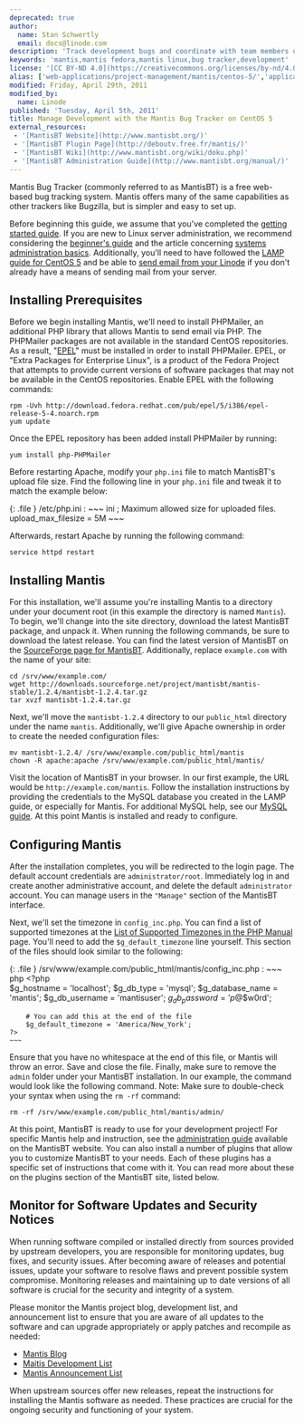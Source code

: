 ```yaml
---
deprecated: true
author:
  name: Stan Schwertly
  email: docs@linode.com
description: 'Track development bugs and coordinate with team members using Mantis bug tracker on CentOS 5.'
keywords: 'mantis,mantis fedora,mantis linux,bug tracker,development'
license: '[CC BY-ND 4.0](https://creativecommons.org/licenses/by-nd/4.0)'
alias: ['web-applications/project-management/mantis/centos-5/','applications/development/manage-development-with-the-mantis-bug-tracker-on-centos-5/']
modified: Friday, April 29th, 2011
modified_by:
  name: Linode
published: 'Tuesday, April 5th, 2011'
title: Manage Development with the Mantis Bug Tracker on CentOS 5
external_resources:
 - '[MantisBT Website](http://www.mantisbt.org/)'
 - '[MantisBT Plugin Page](http://deboutv.free.fr/mantis/)'
 - '[MantisBT Wiki](http://www.mantisbt.org/wiki/doku.php)'
 - '[MantisBT Administration Guide](http://www.mantisbt.org/manual/)'
---
```


Mantis Bug Tracker (commonly referred to as MantisBT) is a free web-based bug tracking system. Mantis offers many of the same capabilities as other trackers like Bugzilla, but is simpler and easy to set up.

Before beginning this guide, we assume that you've completed the [getting started guide](/docs/getting-started/). If you are new to Linux server administration, we recommend considering the [beginner's guide](/docs/beginners-guide/) and the article concerning [systems administration basics](/docs/using-linux/administration-basics). Additionally, you'll need to have followed the [LAMP guide for CentOS 5](/docs/lamp-guides/centos-5/) and be able to [send email from your Linode](/docs/tools-reference/linux-system-administration-basics/#send-email-from-your-server) if you don't already have a means of sending mail from your server.

## Installing Prerequisites

Before we begin installing Mantis, we'll need to install PHPMailer, an additional PHP library that allows Mantis to send email via PHP. The PHPMailer packages are not available in the standard CentOS repositories. As a result, "[EPEL](https://fedoraproject.org/wiki/EPEL)" must be installed in order to install PHPMailer. EPEL, or "Extra Packages for Enterprise Linux", is a product of the Fedora Project that attempts to provide current versions of software packages that may not be available in the CentOS repositories. Enable EPEL with the following commands:

    rpm -Uvh http://download.fedora.redhat.com/pub/epel/5/i386/epel-release-5-4.noarch.rpm
    yum update

Once the EPEL repository has been added install PHPMailer by running:

    yum install php-PHPMailer

Before restarting Apache, modify your `php.ini` file to match MantisBT's upload file size. Find the following line in your `php.ini` file and tweak it to match the example below:

{: .file }
/etc/php.ini
:   ~~~ ini
    ; Maximum allowed size for uploaded files.
    upload_max_filesize = 5M
    ~~~

Afterwards, restart Apache by running the following command:

    service httpd restart

## Installing Mantis

For this installation, we'll assume you're installing Mantis to a directory under your document root (in this example the directory is named `Mantis`). To begin, we'll change into the site directory, download the latest MantisBT package, and unpack it. When running the following commands, be sure to download the latest release. You can find the latest version of MantisBT on the [SourceForge page for MantisBT](http://sourceforge.net/projects/mantisbt/files/). Additionally, replace `example.com` with the name of your site:

    cd /srv/www/example.com/
    wget http://downloads.sourceforge.net/project/mantisbt/mantis-stable/1.2.4/mantisbt-1.2.4.tar.gz
    tar xvzf mantisbt-1.2.4.tar.gz

Next, we'll move the `mantisbt-1.2.4` directory to our `public_html` directory under the name `mantis`. Additionally, we'll give Apache ownership in order to create the needed configuration files:

    mv mantisbt-1.2.4/ /srv/www/example.com/public_html/mantis
    chown -R apache:apache /srv/www/example.com/public_html/mantis/ 

Visit the location of MantisBT in your browser. In our first example, the URL would be `http://example.com/mantis`. Follow the installation instructions by providing the credentials to the MySQL database you created in the LAMP guide, or especially for Mantis. For additional MySQL help, see our [MySQL guide](/docs/databases/mysql/fedora-13). At this point Mantis is installed and ready to configure.

## Configuring Mantis

After the installation completes, you will be redirected to the login page. The default account credentials are `administrator/root`. Immediately log in and create another administrative account, and delete the default `administrator` account. You can manage users in the `"Manage"` section of the MantisBT interface.

Next, we'll set the timezone in `config_inc.php`. You can find a list of supported timezones at the [List of Supported Timezones in the PHP Manual](http://php.net/manual/en/timezones.php) page. You'll need to add the `$g_default_timezone` line yourself. This section of the files should look similar to the following:

{: .file }
/srv/www/example.com/public\_html/mantis/config\_inc.php
:   ~~~ php
    <?php   
        $g_hostname = 'localhost';
        $g_db_type = 'mysql';
        $g_database_name = 'mantis';
        $g_db_username = 'mantisuser';
        $g_db_password = 'p@$$w0rd';

        # You can add this at the end of the file
        $g_default_timezone = 'America/New_York';
    ?>
    ~~~

Ensure that you have no whitespace at the end of this file, or Mantis will throw an error. Save and close the file. Finally, make sure to remove the `admin` folder under your MantisBT installation. In our example, the command would look like the following command. Note: Make sure to double-check your syntax when using the `rm -rf` command:

    rm -rf /srv/www/example.com/public_html/mantis/admin/

At this point, MantisBT is ready to use for your development project! For specific Mantis help and instruction, see the [administration guide](http://www.mantisbt.org/manual/) available on the MantisBT website. You can also install a number of plugins that allow you to customize MantisBT to your needs. Each of these plugins has a specific set of instructions that come with it. You can read more about these on the plugins section of the MantisBT site, listed below.

## Monitor for Software Updates and Security Notices

When running software compiled or installed directly from sources provided by upstream developers, you are responsible for monitoring updates, bug fixes, and security issues. After becoming aware of releases and potential issues, update your software to resolve flaws and prevent possible system compromise. Monitoring releases and maintaining up to date versions of all software is crucial for the security and integrity of a system.

Please monitor the Mantis project blog, development list, and announcement list to ensure that you are aware of all updates to the software and can upgrade appropriately or apply patches and recompile as needed:

-   [Mantis Blog](http://www.mantisbt.org/blog/)
-   [Maitis Development List](https://lists.sourceforge.net/lists/listinfo/mantisbt-dev)
-   [Mantis Announcement List](https://lists.sourceforge.net/lists/listinfo/mantisbt-announce)

When upstream sources offer new releases, repeat the instructions for installing the Mantis software as needed. These practices are crucial for the ongoing security and functioning of your system.
